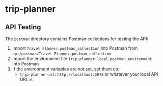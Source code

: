 # trip-planner

## API Testing

The `postman` directory contains Postman collections for testing the API:

1. Import `Travel Planner.postman_collection` into Postman from `api/postman/Travel Planner.postman_collection`
2. Import the environment file `trip-planner-local.postman_environment` into Postman
3. If the environment variables are not set, set them up:
   - `trip-planner-url`: `http://localhost:5078` or whatever your local API URL is
